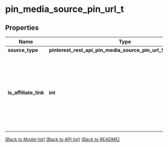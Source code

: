 # pin_media_source_pin_url_t

## Properties
Name | Type | Description | Notes
------------ | ------------- | ------------- | -------------
**source_type** | **pinterest_rest_api_pin_media_source_pin_url_SOURCETYPE_e** |  | 
**is_affiliate_link** | **int** | This is an affiliate link or sponsored product. The FTC requires disclosure for paid partnerships and affiliate products. | [optional] [default to false]

[[Back to Model list]](../README.md#documentation-for-models) [[Back to API list]](../README.md#documentation-for-api-endpoints) [[Back to README]](../README.md)


